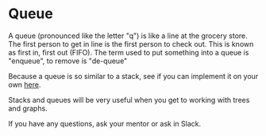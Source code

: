 # Queue

A queue (pronounced like the letter "q") is like a line at the grocery store. The first person to get in line is the first person to check out. This is known as first in, first out (FIFO). The term used to put something into a queue is "enqueue", to remove is "de-queue"

Because a queue is so similar to a stack, see if you can implement it on your own [here]().

Stacks and queues will be very useful when you get to working with trees and graphs. 

If you have any questions, ask your mentor or ask in Slack.
